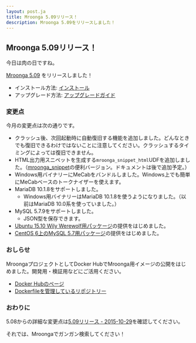 ```yaml
---
layout: post.ja
title: Mroonga 5.09リリース！
description: Mroonga 5.09をリリースしました！
---
```


## Mroonga 5.09リリース！

今日は肉の日ですね。

[Mroonga 5.09](/ja/docs/news.html#release-5-09) をリリースしました！

  * インストール方法: [インストール](/ja/docs/install.html)
  * アップグレード方法: [アップグレードガイド](/ja/docs/upgrade.html)

### 変更点

今月の変更点は次の通りです。

  * クラッシュ後、次回起動時に自動復旧する機能を追加しました。どんなときでも復旧できるわけではないことに注意してください。クラッシュするタイミングによっては復旧できません。
  * HTML出力用スニペットを生成する`mroonga_snippet_html`UDFを追加しました。（[mroonga_snippet](/ja/docs/reference/udf/mroonga_snippet.html)の便利バージョン。ドキュメントは後で追加予定。）
  * Windows用バイナリーにMeCabをバンドルしました。Windows上でも簡単にMeCabベースのトークナイザーを使えます。
  * MariaDB 10.1.8をサポートしました。
    * Windows用バイナリーはMariaDB 10.1.8を使うようになりました。（以前はMariaDB 10.0系を使っていました。）
  * MySQL 5.7.9をサポートしました。
    * JSON型を保存できます。
  * [Ubuntu 15.10 Wily Werewolf用パッケージ](/ja/docs/reference/install/ubuntu.html)の提供をはじめました。
  * [CentOS 6上のMySQL 5.7用パッケージ](/ja/docs/reference/install/centos.html#centos-7-oracle-57)の提供をはじめました。

### おしらせ

MroongaプロジェクトとしてDocker HubでMroonga用イメージの公開をはじめました。開発用・検証用などにご活用ください。

  * [Docker Hubのページ](https://hub.docker.com/r/groonga/mroonga/)
  * [Dockerfileを管理しているリポジトリー](https://github.com/mroonga/docker/)

### おわりに

5.08からの詳細な変更点は[5.09リリース - 2015-10-29](/ja/docs/news.html#release-5-09)を確認してください。

それでは、Mroongaでガンガン検索してください！
